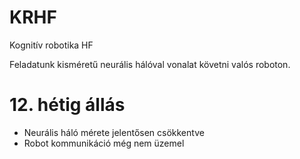 # KRHF
Kognitív robotika HF

Feladatunk kisméretű neurális hálóval vonalat követni valós roboton.

# 12. hétig állás
- Neurális háló mérete jelentősen csökkentve
- Robot kommunikáció még nem üzemel
